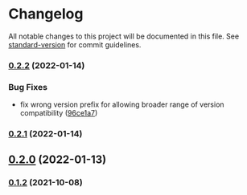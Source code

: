 # Changelog

All notable changes to this project will be documented in this file. See [standard-version](https://github.com/conventional-changelog/standard-version) for commit guidelines.

### [0.2.2](https://github.com/coon-js/extjs-ctrl-simmanager/compare/v0.2.1...v0.2.2) (2022-01-14)


### Bug Fixes

* fix wrong version prefix for allowing broader range of version compatibility ([96ce1a7](https://github.com/coon-js/extjs-ctrl-simmanager/commit/96ce1a70d2fbf0e983201985795c9af5a693c1f6))

### [0.2.1](https://github.com/coon-js/extjs-ctrl-simmanager/compare/v0.2.0...v0.2.1) (2022-01-14)

## [0.2.0](https://github.com/coon-js/extjs-ctrl-simmanager/compare/v0.1.2...v0.2.0) (2022-01-13)

### [0.1.2](https://github.com/coon-js/extjs-ctrl-simmanager/compare/v0.1.1...v0.1.2) (2021-10-08)

